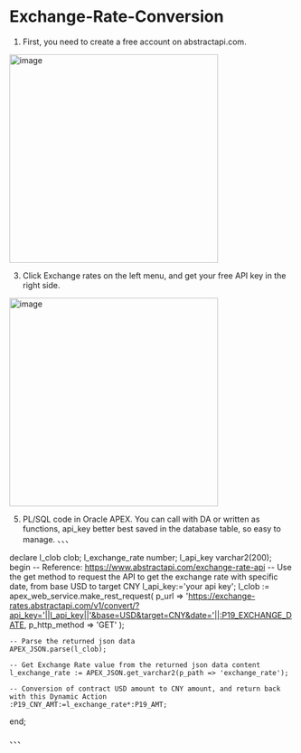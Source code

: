 # Exchange-Rate-Conversion

1. First, you need to create a free account on abstractapi.com.
<img width="369" alt="image" src="https://user-images.githubusercontent.com/33503189/172073654-cf5d4f55-b614-4676-874d-6624d88fd7bf.png">

3. Click Exchange rates on the left menu, and get your free API key in the right side.
<img width="369" alt="image" src="https://user-images.githubusercontent.com/33503189/172073659-8f2df6c5-b307-4b9c-8492-5a30fb0f8912.png">

5. PL/SQL code in Oracle APEX. You can call with DA or written as functions, api_key better best saved in the database table, so easy to manage.
、、、

declare
    l_clob           clob;
    l_exchange_rate  number;
    l_api_key        varchar2(200);
begin
    -- Reference: https://www.abstractapi.com/exchange-rate-api
    -- Use the get method to request the API to get the exchange rate with specific date, from base USD to target CNY
    l_api_key:='your api key';
    l_clob := apex_web_service.make_rest_request(
        p_url => 'https://exchange-rates.abstractapi.com/v1/convert/?api_key='||l_api_key||'&base=USD&target=CNY&date='||:P19_EXCHANGE_DATE,
        p_http_method => 'GET' );

    -- Parse the returned json data
    APEX_JSON.parse(l_clob);  

    -- Get Exchange Rate value from the returned json data content
    l_exchange_rate := APEX_JSON.get_varchar2(p_path => 'exchange_rate');

    -- Conversion of contract USD amount to CNY amount, and return back with this Dynamic Action 
    :P19_CNY_AMT:=l_exchange_rate*:P19_AMT;
end;

、、、

